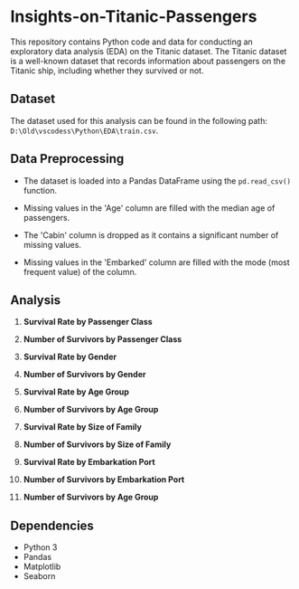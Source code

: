 # Insights-on-Titanic-Passengers
This repository contains Python code and data for conducting an exploratory data analysis (EDA) on the Titanic dataset. The Titanic dataset is a well-known dataset that records information about passengers on the Titanic ship, including whether they survived or not.

## Dataset

The dataset used for this analysis can be found in the following path: `D:\Old\vscodess\Python\EDA\train.csv`.

## Data Preprocessing

- The dataset is loaded into a Pandas DataFrame using the `pd.read_csv()` function.

- Missing values in the 'Age' column are filled with the median age of passengers.

- The 'Cabin' column is dropped as it contains a significant number of missing values.

- Missing values in the 'Embarked' column are filled with the mode (most frequent value) of the column.

## Analysis

1. **Survival Rate by Passenger Class**

2. **Number of Survivors by Passenger Class**

3. **Survival Rate by Gender**

4. **Number of Survivors by Gender**

5. **Survival Rate by Age Group**

6. **Number of Survivors by Age Group**

7. **Survival Rate by Size of Family**

8. **Number of Survivors by Size of Family**

9. **Survival Rate by Embarkation Port**

10. **Number of Survivors by Embarkation Port**

11. **Number of Survivors by Age Group**

## Dependencies

- Python 3
- Pandas
- Matplotlib
- Seaborn
